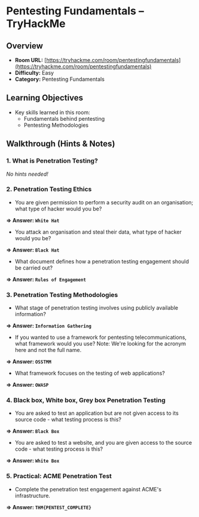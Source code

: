 # Pentesting Fundamentals – TryHackMe

## Overview
- **Room URL:** [https://tryhackme.com/room/pentestingfundamentals](https://tryhackme.com/room/pentestingfundamentals)  
- **Difficulty:** Easy
- **Category:** Pentesting Fundamentals

## Learning Objectives
- Key skills learned in this room:  
  - Fundamentals behind pentesting
  - Pentesting Methodologies

## Walkthrough (Hints & Notes)
### 1. What is Penetration Testing?
*No hints needed!*

### 2. Penetration Testing Ethics
- You are given permission to perform a security audit on an organisation; what type of hacker would you be?

**=> Answer: `White Hat`**

- You attack an organisation and steal their data, what type of hacker would you be?

**=> Answer: `Black Hat`**

- What document defines how a penetration testing engagement should be carried out?

**=> Answer: `Rules of Engagement`**

### 3. Penetration Testing Methodologies
- What stage of penetration testing involves using publicly available information?

**=> Answer: `Information Gathering`**

- If you wanted to use a framework for pentesting telecommunications, what framework would you use? Note: We're looking for the acronym here and not the full name.

**=> Answer: `OSSTMM`**

- What framework focuses on the testing of web applications?

**=> Answer: `OWASP`**

### 4. Black box, White box, Grey box Penetration Testing
- You are asked to test an application but are not given access to its source code - what testing process is this?

**=> Answer: `Black Box`**

- You are asked to test a website, and you are given access to the source code - what testing process is this?

**=> Answer: `White Box`**

### 5. Practical: ACME Penetration Test
- Complete the penetration test engagement against ACME's infrastructure.

**=> Answer: `THM{PENTEST_COMPLETE}`**